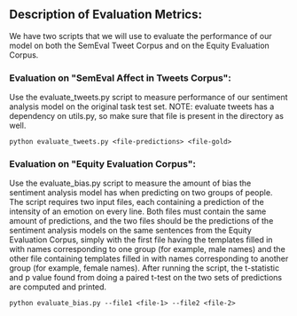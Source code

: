 ## Description of Evaluation Metrics:
We have two scripts that we will use to evaluate the performance of our model on both the SemEval Tweet Corpus and on the Equity Evaluation Corpus. 

### Evaluation on "SemEval Affect in Tweets Corpus":
Use the evaluate_tweets.py script to measure performance of our sentiment analysis model on the original task test set. NOTE: evaluate tweets has a dependency on utils.py, so make sure that file is present in the directory as well. 

```
python evaluate_tweets.py <file-predictions> <file-gold> 
```

### Evaluation on "Equity Evaluation Corpus":
Use the evaluate_bias.py script to measure the amount of bias the sentiment analysis model has when predicting on two groups of people. The script requires two input files, each containing a prediction of the intensity of an emotion on every line. Both files must contain the same amount of predictions, and the two files should be the predictions of the sentiment analysis models on the same sentences from the Equity Evaluation Corpus, simply with the first file having the templates filled in with names corresponding to one group (for example, male names) and the other file containing templates filled in with names corresponding to another group (for example, female names). After running the script, the t-statistic and p value found from doing a paired t-test on the two sets of predictions are computed and printed. 

```
python evaluate_bias.py --file1 <file-1> --file2 <file-2>
```